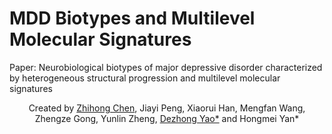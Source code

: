 # MDD Biotypes and Multilevel Molecular Signatures
Paper: Neurobiological biotypes of major depressive disorder characterized by heterogeneous structural progression and multilevel molecular signatures

<p align="center">
Created by <a href="https://github.com/ZHChen-294">Zhihong Chen</a>, Jiayi Peng, Xiaorui Han, Mengfan Wang, Zhengze Gong, Yunlin Zheng,
<a href="https://scholar.google.com.hk/citations?user=ClUoWqsAAAAJ&hl=zh-CN&oi=ao">Dezhong Yao*</a> and Hongmei Yan*
</p>
